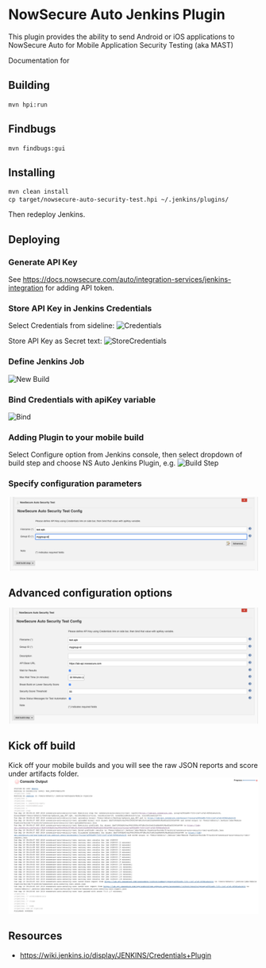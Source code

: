 # NowSecure Auto Jenkins Plugin

This plugin provides the ability to send Android or iOS applications to NowSecure Auto for Mobile Application Security Testing (aka MAST)

Documentation for 


## Building
```
mvn hpi:run
```

## Findbugs
```
mvn findbugs:gui
```

## Installing
```
mvn clean install
cp target/nowsecure-auto-security-test.hpi ~/.jenkins/plugins/
```
Then redeploy Jenkins.

## Deploying

### Generate API Key
See https://docs.nowsecure.com/auto/integration-services/jenkins-integration for adding API token.

### Store API Key in Jenkins Credentials
Select Credentials from sideline:
![Credentials](https://github.com/nowsecure/auto-jenkins-plugin/blob/master/images/jenkins3.png)

Store API Key as Secret text:
![StoreCredentials](https://github.com/nowsecure/auto-jenkins-plugin/blob/master/images/jenkins4.png)

### Define Jenkins Job
![New Build](https://github.com/nowsecure/auto-jenkins-plugin/blob/master/images/jenkins1.png)

### Bind Credentials with apiKey variable
![Bind](https://github.com/nowsecure/auto-jenkins-plugin/blob/master/images/jenkins5.png)

### Adding Plugin to your mobile build
Select Configure option from Jenkins console, then select dropdown of build step and choose NS Auto Jenkins Plugin, e.g.
![Build Step](https://github.com/nowsecure/auto-jenkins-plugin/blob/master/images/jenkins6.png)

### Specify configuration parameters
![Configure Step](https://github.com/nowsecure/auto-jenkins-plugin/blob/master/images/jenkins7.png)

## Advanced configuration options
![Advanced](https://github.com/nowsecure/auto-jenkins-plugin/blob/master/images/jenkins8.png)

## Kick off build
Kick off your mobile builds and you will see the raw JSON reports and score under artifacts folder.
![Console](https://github.com/nowsecure/auto-jenkins-plugin/blob/master/images/jenkins9.png)

## Resources
- https://wiki.jenkins.io/display/JENKINS/Credentials+Plugin


